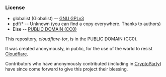 ### License

* globalist (Globalist) -- [GNU GPLv3](globalist/LICENSE)
* pdf/* -- Unknown (you can find a copy everywhere. Thanks to authors)
* Else -- [PUBLIC DOMAIN (CC0)](https://web.archive.org/web/https://creativecommons.org/share-your-work/public-domain/cc0/)


This repository, _cloudflare-tor_, is in the PUBLIC DOMAIN (CC0).

It was created anonymously, in public, for the use of the world to resist [Cloudflare](https://www.cloudflare.com/).  
  
Contributors who have anonymously contributed (including in [CryptoParty](https://cryptoparty.at/cryptoparty_wien_53)) have since come forward to give this project their blessing.  
